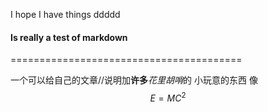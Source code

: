 
I hope I have things 
ddddd

#### Is really a test of markdown
========================================

一个可以给自己的文章//说明加**许多***花里胡哨*的
小玩意的东西
像$$E=MC^2$$